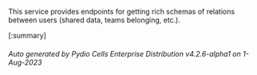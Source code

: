 






This service provides endpoints for getting rich schemas of relations between users (shared data, teams belonging, etc.).

[:summary]

###### Auto generated by Pydio Cells Enterprise Distribution v4.2.6-alpha1 on 1-Aug-2023
